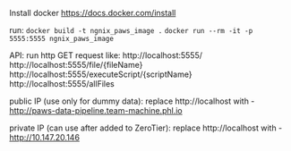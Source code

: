 Install docker
    https://docs.docker.com/install

run:
`docker build -t ngnix_paws_image .`
`docker run --rm -it -p 5555:5555 ngnix_paws_image`


API:
run http GET request like:
http://localhost:5555/
http://localhost:5555/file/{fileName}
http://localhost:5555/executeScript/{scriptName}
http://localhost:5555/allFiles

public IP (use only for dummy data):
replace http://localhost with - http://paws-data-pipeline.team-machine.phl.io


private IP (can use after added to ZeroTier):
replace http://localhost with - http://10.147.20.146
